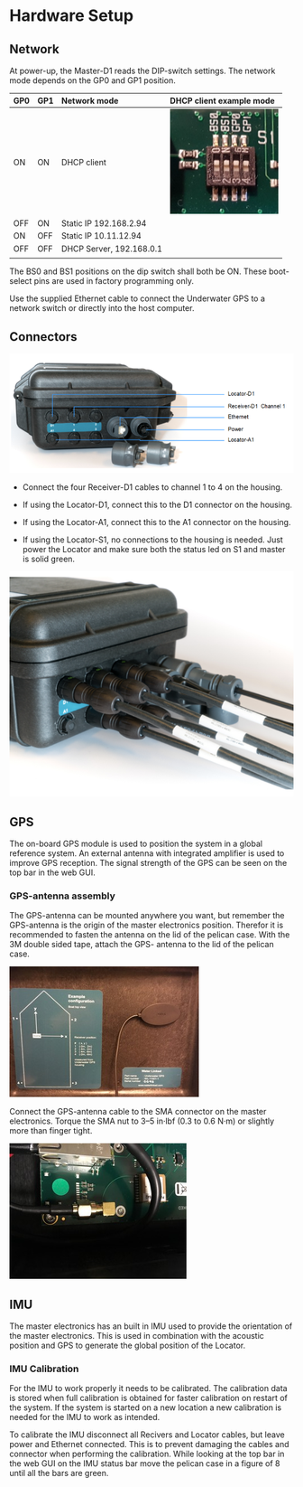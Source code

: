 # Hardware Setup

## Network

At power-up, the Master-D1 reads the DIP-switch settings. The network mode depends on the GP0 and GP1 position.

| GP0                 | GP1                  | Network mode         | DHCP client example mode |
| ------------------- | :------------------- | :------------------- | :------------------- |
| ON                  | ON                   | DHCP client          |  ![ip_settings](../img/ip_settings.png)   |
| OFF                 | ON                   | Static IP 192.168.2.94 |                      |
| ON                  | OFF                  | Static IP 10.11.12.94 |                      |
| OFF                 | OFF                  | DHCP Server, 192.168.0.1 |                      |
|   |   |   |   |

The BS0 and BS1 positions on the dip switch shall both be ON. These boot-select pins are used in factory programming only.

Use the supplied Ethernet cable to connect the Underwater GPS to a network switch or directly into the host computer.

## Connectors

![pelicase_connectors](../img/pelicase_connectors.png)

* Connect the four Receiver-D1 cables to channel 1 to 4 on the housing.

* If using the Locator-D1, connect this to the D1 connector on the housing.

* If using the Locator-A1, connect this to the A1 connector on the housing.

* If using the Locator-S1, no connections to the housing is needed. Just power the Locator and make sure both the status led on S1 and master is solid green.

![pelicase_cables_connected](../img/pelicase_cables_connected.png)

## GPS

The on-board GPS module is used to position the system in a global reference system. An external antenna with integrated amplifier is used to improve GPS reception. The signal strength of the GPS can be seen on the top bar in the web GUI.

### GPS-antenna assembly

The GPS-antenna can be mounted anywhere you want, but remember the GPS-antenna is the origin of the master electronics position. Therefor it is recommended to fasten the antenna on the lid of the pelican case. With the 3M double sided tape, attach the GPS- antenna to the lid of the pelican case.

![gps_antenna_placement](../img/gps_antenna_placement.jpg)

Connect the GPS-antenna cable to the SMA connector on the master electronics. Torque the SMA nut to 3–5 in·lbf (0.3 to 0.6 N·m) or slightly more than finger tight.

![sma_connected](../img/sma_connected.png)

## IMU

The master electronics has an built in IMU used to provide the orientation of the master electronics. This is used in combination with the acoustic position and GPS to generate the global position of the Locator.

### IMU Calibration

For the IMU to work properly it needs to be calibrated. The calibration data is stored when full calibration is obtained for faster calibration on restart of the system. If the system is started on a new location a new calibration is needed for the IMU to work as intended.

To calibrate the IMU disconnect all Recivers and Locator cables, but leave power and Ethernet connected. This is to prevent damaging the cables and connector when performing the calibration. While looking at the top bar in the web GUI on the IMU status bar move the pelican case in a figure of 8 until all the bars are green.
